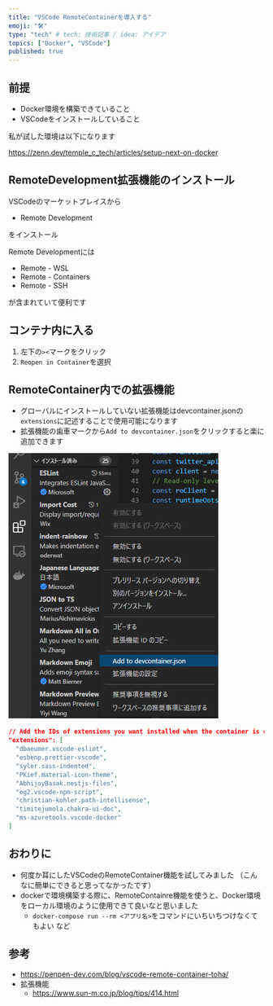 ```yaml
---
title: "VSCode RemoteContainerを導入する"
emoji: "🛠️️"
type: "tech" # tech: 技術記事 / idea: アイデア
topics: ["Docker", "VSCode"]
published: true
---
```


## 前提

- Docker環境を構築できていること
- VSCodeをインストールしていること

私が試した環境は以下になります

https://zenn.dev/temple_c_tech/articles/setup-next-on-docker

## RemoteDevelopment拡張機能のインストール

VSCodeのマーケットプレイスから

- Remote Development

をインストール

Remote Developmentには
- Remote - WSL
- Remote - Containers
- Remote - SSH

が含まれていて便利です

## コンテナ内に入る

1. 左下の`><`マークをクリック
2. `Reopen in Container`を選択

## RemoteContainer内での拡張機能

- グローバルにインストールしていない拡張機能はdevcontainer.jsonの`extensions`に記述することで使用可能になります
- 拡張機能の歯車マークから`Add to devcontainer.json`をクリックすると楽に追加できます

![](/images/setup-remote-container/plugin-on-remotecontainer.png)

```json:.devcontainer/devcontainer.json
// Add the IDs of extensions you want installed when the container is created.
"extensions": [
  "dbaeumer.vscode-eslint",
  "esbenp.prettier-vscode",
  "syler.sass-indented",
  "PKief.material-icon-theme",
  "AbhijoyBasak.nestjs-files",
  "eg2.vscode-npm-script",
  "christian-kohler.path-intellisense",
  "timitejumola.chakra-ui-doc",
  "ms-azuretools.vscode-docker"
]
```
## おわりに

- 何度か耳にしたVSCodeのRemoteContainer機能を試してみました
  （こんなに簡単にできると思ってなかったです）
- dockerで環境構築する際に、RemoteContainre機能を使うと、Docker環境をローカル環境のように使用できて良いなと思いました
  - `docker-compose run --rm <アプリ名>`をコマンドにいちいちつけなくてもよい
    など

## 参考

- https://penpen-dev.com/blog/vscode-remote-container-toha/
- 拡張機能
  - https://www.sun-m.co.jp/blog/tips/414.html
